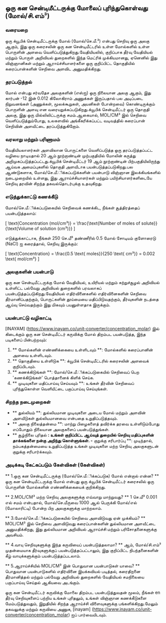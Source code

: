 ## ஒரு கன சென்டிமீட்டருக்கு மோலைப் புரிந்துகொள்வது (மோல்/சி.எம்³)

### வரையறை
ஒரு க்யூபிக் சென்டிமீட்டருக்கு மோல் (மோல்/செ.மீ.³) என்பது செறிவு ஒரு அலகு ஆகும், இது ஒரு கரைசலின் ஒரு கன சென்டிமீட்டரில் உள்ள மோல்களில் உள்ள பொருளின் அளவை வெளிப்படுத்துகிறது.வேதியியலில், குறிப்பாக தீர்வு வேதியியல் மற்றும் பொருள் அறிவியல் துறைகளில் இந்த மெட்ரிக் முக்கியமானது, ஏனெனில் இது விஞ்ஞானிகள் மற்றும் ஆராய்ச்சியாளர்களை ஒரு குறிப்பிட்ட தொகுதியில் கரைப்பான்களின் செறிவை அளவிட அனுமதிக்கிறது.

### தரப்படுத்தல்
மோல் என்பது சர்வதேச அலகுகளின் (எஸ்ஐ) ஒரு நிலையான அலகு ஆகும், இது கார்பன் -12 இன் 0.012 கிலோகிராம் அணுக்கள் இருப்பதால் பல அடிப்படை நிறுவனங்கள் (அணுக்கள், மூலக்கூறுகள், அயனிகள் போன்றவை) கொண்டிருக்கும் பொருளின் அளவு என வரையறுக்கப்படுகிறது.க்யூபிக் சென்டிமீட்டர் ஒரு தொகுதி அலகு, இது ஒரு மில்லிலிட்டருக்கு சமம்.ஆகையால், MOL/CM³ இல் செறிவை வெளிப்படுத்தும்போது, ​​உலகளவில் அங்கீகரிக்கப்பட்ட வடிவத்தில் கரைப்பான் செறிவின் அளவீட்டை தரப்படுத்துகிறோம்.

### வரலாறு மற்றும் பரிணாமம்
வேதியியலாளர்கள் அளவிலான பொருட்களை வெளிப்படுத்த ஒரு தரப்படுத்தப்பட்ட வழியை நாடியதால் 20 ஆம் நூற்றாண்டின் முற்பகுதியில் மோலின் கருத்து அறிமுகப்படுத்தப்பட்டது.க்யூபிக் சென்டிமீட்டர் 19 ஆம் நூற்றாண்டின் பிற்பகுதியிலிருந்து ஆய்வக அமைப்புகளில் தொகுதி அளவீடாக பயன்படுத்தப்படுகிறது.பல ஆண்டுகளாக, மோல்/செ.மீ.ிக்கப்படுக்களின் பயன்பாடு விஞ்ஞான இலக்கியங்களில் நடைமுறையில் உள்ளது, இது ஆராய்ச்சியாளர்கள் மற்றும் பயிற்சியாளர்களிடையே செறிவு தரவின் சிறந்த தகவல்தொடர்புக்கு உதவுகிறது.

### எடுத்துக்காட்டு கணக்கீடு
மோல்/செ.மீ.ிக்கப்படுகையில் செறிவைக் கணக்கிட, நீங்கள் சூத்திரத்தைப் பயன்படுத்தலாம்:

\[ \text{Concentration (mol/cm³)} = \frac{\text{Number of moles of solute}}{\text{Volume of solution (cm³)}} \]

எடுத்துக்காட்டாக, நீங்கள் 250 செ.மீ³ தண்ணீரில் 0.5 மோல் சோடியம் குளோரைடு (NaCl) ஐ கரைத்தால், செறிவு இருக்கும்:

\[ \text{Concentration} = \frac{0.5 \text{ moles}}{250 \text{ cm³}} = 0.002 \text{ mol/cm³} \]

### அலகுகளின் பயன்பாடு
ஒரு கன சென்டிமீட்டருக்கு மோல் வேதியியல், உயிரியல் மற்றும் சுற்றுச்சூழல் அறிவியல் உள்ளிட்ட பல்வேறு அறிவியல் துறைகளில் பரவலாகப் பயன்படுத்தப்படுகிறது.வேதியியல் எதிர்வினைகளில் எதிர்வினைகளின் செறிவை தீர்மானிப்பதற்கும், பொருட்களின் தூய்மையை மதிப்பிடுவதற்கும், தீர்வுகளின் நடத்தை ஆய்வு செய்வதற்கும் இது மிகவும் பயனுள்ளதாக இருக்கும்.

### பயன்பாட்டு வழிகாட்டி
[INAYAM] (https://www.inayam.co/unit-converter/concentration_molar) இல் கிடைக்கும் ஒரு கன சென்டிமீட்டர் கருவிக்கு மோல் திறம்பட பயன்படுத்த, இந்த படிகளைப் பின்பற்றவும்:

1. ** மோல்களின் எண்ணிக்கையை உள்ளிடவும் **: மோல்களில் கரைப்பானின் அளவை உள்ளிடவும்.
2. ** தொகுதியை உள்ளிடுக **: க்யூபிக் சென்டிமீட்டரில் கரைசலின் அளவைக் குறிப்பிடவும்.
3. ** கணக்கிடுங்கள் **: மோல்/செ.மீ.ிக்கப்படுகையில் செறிவைப் பெற 'கணக்கிடுங்கள்' பொத்தானைக் கிளிக் செய்க.
4. ** முடிவுகளை மதிப்பாய்வு செய்யவும் **: உங்கள் தீர்வின் செறிவைப் புரிந்துகொள்ள வெளியீட்டை பகுப்பாய்வு செய்யுங்கள்.

### சிறந்த நடைமுறைகள்
- ** துல்லியம் **: துல்லியமான முடிவுகளை அடைய மோல் மற்றும் அளவின் அளவீடுகள் துல்லியமானவை என்பதை உறுதிப்படுத்தவும்.
- ** அலகு நிலைத்தன்மை **: மாற்று பிழைகளைத் தவிர்க்க தரவை உள்ளிடும்போது எப்போதும் நிலையான அலகுகளைப் பயன்படுத்துங்கள்.
- ** சூழ்நிலை புரிதல் **: உங்கள் குறிப்பிட்ட ஆய்வுத் துறையில் செறிவு மதிப்புகளின் தாக்கங்களை நன்கு அறிந்து கொள்ளுங்கள்.
-** குறுக்கு சரிபார்ப்பு **: முடிந்தால், நம்பகத்தன்மையை உறுதிப்படுத்த உங்கள் முடிவுகளை மற்ற செறிவு அலகுகளுடன் குறுக்கு சரிபார்க்கவும்.

### அடிக்கடி கேட்கப்படும் கேள்விகள் (கேள்விகள்)

** 1.ஒரு கன சென்டிமீட்டருக்கு (மோல்/செ.மீ.ிக்கப்படுக) மோல் என்றால் என்ன? **
ஒரு கன சென்டிமீட்டருக்கு மோல் என்பது ஒரு க்யூபிக் சென்டிமீட்டர் கரைசலில் ஒரு பொருளின் மோல்களின் எண்ணிக்கையைக் குறிக்கிறது.

** 2.MOL/CM³ மற்ற செறிவு அலகுகளுக்கு எவ்வாறு மாற்றுவது? **
1 செ.மீ³ 0.001 எல் சமம் என்பதால், மோல்/செ.மீருவை 1000 ஆல் பெருக்கி மோல்/எல் (மோலாரிட்டி) போன்ற பிற அலகுகளுக்கு மாற்றலாம்.

** 3.மோல்/செ.மீ.ிக்கப்படுகையில் செறிவை அளவிடுவது ஏன் முக்கியம்? **
MOL/CM³ இல் செறிவை அளவிடுவது கரைப்பான்களின் துல்லியமான அளவீட்டை அனுமதிக்கிறது, இது துல்லியமான அறிவியல் ஆராய்ச்சி மற்றும் பரிசோதனைகளுக்கு அவசியம்.

** 4.வாயு செறிவுகளுக்கு இந்த கருவியைப் பயன்படுத்தலாமா? **
ஆம், மோல்/சி.எம்³ முதன்மையாக தீர்வுகளுக்குப் பயன்படுத்தப்பட்டாலும், இது குறிப்பிட்ட நிபந்தனைகளின் கீழ் வாயுக்களுக்கும் பயன்படுத்தப்படலாம்.

** 5.ஆராய்ச்சியில் MOL/CM³ இன் பொதுவான பயன்பாடுகள் யாவை? **
பொதுவான பயன்பாடுகளில் எதிர்வினை இயக்கவியல் படித்தல், கரைதிறனை தீர்மானித்தல் மற்றும் பல்வேறு அறிவியல் துறைகளில் வேதியியல் சமநிலையை பகுப்பாய்வு செய்தல் ஆகியவை அடங்கும்.

ஒரு கன சென்டிமீட்டர் கருவிக்கு மோலை திறம்பட பயன்படுத்துவதன் மூலம், நீங்கள் en தீர்வு செறிவுகளைப் பற்றிய உங்கள் புரிதலும், உங்கள் விஞ்ஞான கணக்கீடுகளை மேம்படுத்துவதும், இறுதியில் சிறந்த ஆராய்ச்சி விளைவுகளுக்கு பங்களிக்கிறது.மேலும் தகவலுக்கு மற்றும் கருவியை அணுக, [inayam] (https://www.inayam.co/unit-converter/concentration_molar) ஐப் பார்வையிடவும்.